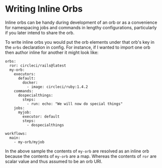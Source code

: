 # Writing Inline Orbs
Inline orbs can be handy during development of an orb or as a convenience for namespacing jobs and commands in lengthy configurations, particularly if you later intend to share the orb.

To write inline orbs you would put the orb elements under that orb's key in the `orbs` declaration in config. For instance, if I wanted to import one orb then author inline for another it might look like:

```
orbs:
  ror: circleci/rails@latest
  my-orb:
    executors:
      default:
        docker:
          - image: circleci/ruby:1.4.2
    commands:
      dospecialthings:
        steps:
          - run: echo: "We will now do special things"
    jobs:
      myjob:
        executor: default
        steps:
          - dospecialthings

workflows:
  main:
    - my-orb/myjob
```

In the above sample the contents of `my-orb` are resolved as an inline orb because the contents of `my-orb` are a map. Whereas the contents of `ror` are scalar value and thus assumed to be an orb URI.


